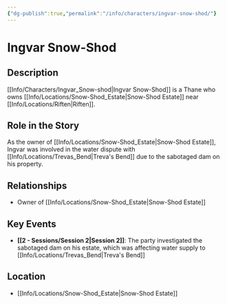 ```yaml
---
{"dg-publish":true,"permalink":"/info/characters/ingvar-snow-shod/"}
---
```


# Ingvar Snow-Shod

## Description
[[Info/Characters/Ingvar_Snow-shod\|Ingvar Snow-Shod]] is a Thane who owns [[Info/Locations/Snow-Shod_Estate\|Snow-Shod Estate]] near [[Info/Locations/Riften\|Riften]].
## Role in the Story
As the owner of [[Info/Locations/Snow-Shod_Estate\|Snow-Shod Estate]], Ingvar was involved in the water dispute with [[Info/Locations/Trevas_Bend\|Treva's Bend]] due to the sabotaged dam on his property.

## Relationships
- Owner of [[Info/Locations/Snow-Shod_Estate\|Snow-Shod Estate]]

## Key Events
- **[[2 -  Sessions/Session 2\|Session 2]]**: The party investigated the sabotaged dam on his estate, which was affecting water supply to [[Info/Locations/Trevas_Bend\|Treva's Bend]]

## Location
- [[Info/Locations/Snow-Shod_Estate\|Snow-Shod Estate]]
